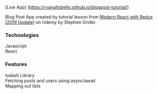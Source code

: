 [Live App] (https://ryanaltobello.github.io/blogpost-tutorial/)

Blog Post App created by tutorial lesson from [Modern React with Redux [2019 Update]](https://www.udemy.com/react-redux/) on Udemy by Stephen Grider.

### Technologies
Javascript <br>
React

### Features
lodash Library <br>
Fetching posts and users using async/await <br>
Mapping out lists
